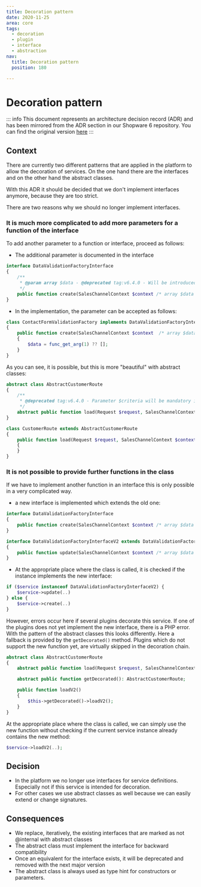 ```yaml
---
title: Decoration pattern
date: 2020-11-25
area: core
tags:
  - decoration
  - plugin
  - interface
  - abstraction
nav:
  title: Decoration pattern
  position: 180

---
```


# Decoration pattern

::: info
This document represents an architecture decision record (ADR) and has been mirrored from the ADR section in our Shopware 6 repository.
You can find the original version [here](https://github.com/shopware/platform/blob/trunk/adr/2020-11-25-decoration-pattern.md)
:::

## Context

There are currently two different patterns that are applied in the platform to allow the decoration of services. 
On the one hand there are the interfaces and on the other hand the abstract classes. 

With this ADR it should be decided that we don't implement interfaces anymore, because they are too strict.

There are two reasons why we should no longer implement interfaces.

### It is much more complicated to add more parameters for a function of the interface
To add another parameter to a function or interface, proceed as follows:

* The additional parameter is documented in the interface

```php
interface DataValidationFactoryInterface
{
    /**
     * @param array $data - @deprecated tag:v6.4.0 - Will be introduced in v6.4.0
     */
    public function create(SalesChannelContext $context /* array $data */): DataValidationDefinition;
}
```

* In the implementation, the parameter can be accepted as follows:

```php
class ContactFormValidationFactory implements DataValidationFactoryInterface
{
    public function create(SalesChannelContext $context  /* array $data */): DataValidationDefinition
    {
        $data = func_get_arg(1) ?? [];
    }
}
```

As you can see, it is possible, but this is more "beautiful" with abstract classes:

```php
abstract class AbstractCustomerRoute
{
    /**
     * @deprecated tag:v6.4.0 - Parameter $criteria will be mandatory in future implementation
     */
    abstract public function load(Request $request, SalesChannelContext $context/*, Criteria $criteria*/): CustomerResponse;
}

class CustomerRoute extends AbstractCustomerRoute
{
    public function load(Request $request, SalesChannelContext $context, ?Criteria $criteria = null): CustomerResponse
    {
    }
}
```

### It is not possible to provide further functions in the class 
If we have to implement another function in an interface this is only possible in a very complicated way.
* a new interface is implemented which extends the old one:

```php
interface DataValidationFactoryInterface
{
    public function create(SalesChannelContext $context /* array $data */): DataValidationDefinition;
}

interface DataValidationFactoryInterfaceV2 extends DataValidationFactoryInterface
{
    public function update(SalesChannelContext $context /* array $data */): DataValidationDefinition;
}
```

* At the appropriate place where the class is called, it is checked if the instance implements the new interface:

```php
if ($service instanceof DataValidationFactoryInterfaceV2) {
    $service->update(..)
} else {
    $service->create(..)
}
```

However, errors occur here if several plugins decorate this service. If one of the plugins does not yet implement the new interface, there is a PHP error.
With the pattern of the abstract classes this looks differently. Here a fallback is provided by the `getDecorated()` method. Plugins which do not support the new function yet, are virtually skipped in the decoration chain.

```php
abstract class AbstractCustomerRoute
{
    abstract public function load(Request $request, SalesChannelContext $context): CustomerResponse;

    abstract public function getDecorated(): AbstractCustomerRoute; 

    public function loadV2() 
    {
        $this->getDecorated()->loadV2();                               
    }       
}
```

At the appropriate place where the class is called, we can simply use the new function without checking if the current service instance already contains the new method:

```php
$service->loadV2(..);
```

## Decision

* In the platform we no longer use interfaces for service definitions. Especially not if this service is intended for decoration.
* For other cases we use abstract classes as well because we can easily extend or change signatures.

## Consequences
* We replace, iteratively, the existing interfaces that are marked as not @internal with abstract classes
* The abstract class must implement the interface for backward compatibility
* Once an equivalent for the interface exists, it will be deprecated and removed with the next major version
* The abstract class is always used as type hint for constructors or parameters.
